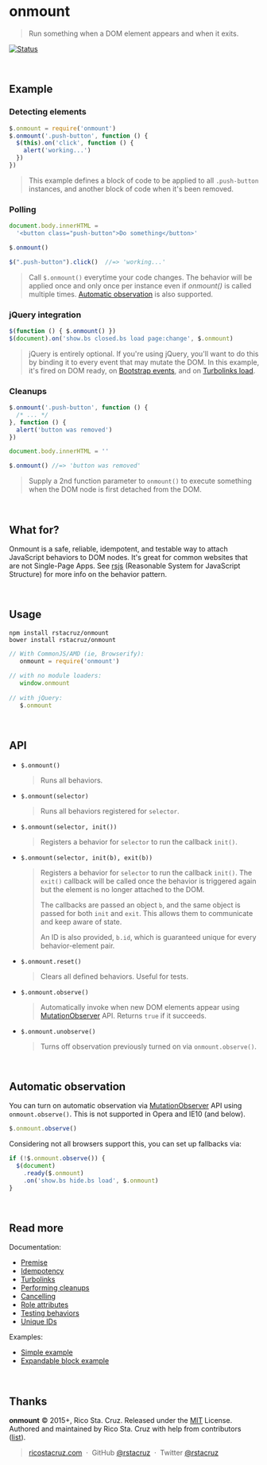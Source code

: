 # onmount

> Run something when a DOM element appears and when it exits.

[![Status](https://travis-ci.org/rstacruz/onmount.svg?branch=master)](https://travis-ci.org/rstacruz/onmount "See test builds")

<br>

## Example

### Detecting elements

```js
$.onmount = require('onmount')
$.onmount('.push-button', function () {
  $(this).on('click', function () {
    alert('working...')
  })
})
```

> This example defines a block of code to be applied to all `.push-button` instances, and another block of code when it's been removed.

### Polling

```js
document.body.innerHTML =
  '<button class="push-button">Do something</button>'

$.onmount()

$(".push-button").click()  //=> 'working...'
```

> Call `$.onmount()` everytime your code changes. The behavior will be applied once and only once per instance even if *onmount()* is called multiple times. [Automatic observation](#automatic-observation) is also supported.

### jQuery integration

```js
$(function () { $.onmount() })
$(document).on('show.bs closed.bs load page:change', $.onmount)
```

> jQuery is entirely optional. If you're using jQuery, you'll want to do this by binding it to every event that may mutate the DOM. In this example, it's fired on DOM ready, on [Bootstrap events], and on [Turbolinks load].

### Cleanups

```js
$.onmount('.push-button', function () {
  /* ... */
}, function () {
  alert('button was removed')
})

document.body.innerHTML = ''

$.onmount() //=> 'button was removed'
```

> Supply a 2nd function parameter to `onmount()` to execute something when the DOM node is first detached from the DOM.

<br>

## What for?

Onmount is a safe, reliable, idempotent, and testable way to attach JavaScript behaviors to DOM nodes. It's great for common websites that are not Single-Page Apps. See [rsjs][rsjs] (Reasonable System for JavaScript Structure) for more info on the behavior pattern.

<br>

## Usage

```
npm install rstacruz/onmount
bower install rstacruz/onmount
```

```js
// With CommonJS/AMD (ie, Browserify):
   onmount = require('onmount')
   
// with no module loaders:
   window.onmount
  
// with jQuery:
   $.onmount
```

[Bootstrap events]: http://getbootstrap.com/javascript/
[Turbolinks load]: https://github.com/rails/turbolinks#events
[idempotent]: https://en.wiktionary.org/wiki/idempotent
[Browserify]: http://browserify.org/


<br>

## API

* `$.onmount()`

  > Runs all behaviors.

* `$.onmount(selector)`

  > Runs all behaviors registered for `selector`.

* `$.onmount(selector, init())`

  > Registers a behavior for `selector` to run the callback `init()`.

* `$.onmount(selector, init(b), exit(b))`

  > Registers a behavior for `selector` to run the callback `init()`. The `exit()` callback will be called once the behavior is triggered again but the element is no longer attached to the DOM.
  >
  > The callbacks are passed an object `b`, and  the same object is passed for both `init` and `exit`. This allows them to communicate and keep aware of state.
  >
  > An ID is also provided, `b.id`, which is guaranteed unique for every behavior-element pair.

* `$.onmount.reset()`

  > Clears all defined behaviors. Useful for tests.

* `$.onmount.observe()`

  > Automatically invoke when new DOM elements appear using [MutationObserver] API. Returns `true` if it succeeds.

* `$.onmount.unobserve()`

  > Turns off observation previously turned on via `onmount.observe()`.

<br>

## Automatic observation

You can turn on automatic observation via [MutationObserver] API using `onmount.observe()`. This is not supported in Opera and IE10 (and below).

```js
$.onmount.observe()
```

Considering not all browsers support this, you can set up fallbacks via:

```js
if (!$.onmount.observe()) {
  $(document)
    .ready($.onmount)
    .on('show.bs hide.bs load', $.onmount)
}
```

<br>

## Read more

Documentation:

- [Premise](docs/docs.md#premise)
- [Idempotency](docs/docs.md#idempotency)
- [Turbolinks](docs/docs.md#turbolinks)
- [Performing cleanups](docs/docs.md#performing-cleanups)
- [Cancelling](docs/docs.md#cancelling)
- [Role attributes](docs/docs.md#role-attributes)
- [Testing behaviors](docs/docs.md#testing-behaviors)
- [Unique IDs](docs/docs.md#unique-ids)

Examples:

- [Simple example](examples/simple.js)
- [Expandable block example](examples/expandable.js)

<br>

## Thanks

**onmount** © 2015+, Rico Sta. Cruz. Released under the [MIT] License.<br>
Authored and maintained by Rico Sta. Cruz with help from contributors ([list][contributors]).

> [ricostacruz.com](http://ricostacruz.com) &nbsp;&middot;&nbsp;
> GitHub [@rstacruz](https://github.com/rstacruz) &nbsp;&middot;&nbsp;
> Twitter [@rstacruz](https://twitter.com/rstacruz)

[MIT]: http://mit-license.org/
[contributors]: http://github.com/rstacruz/onmount/contributors
[MutationObserver]: https://developer.mozilla.org/en/docs/Web/API/MutationObserver
[rsjs]: https://github.com/rstacruz/rsjs
